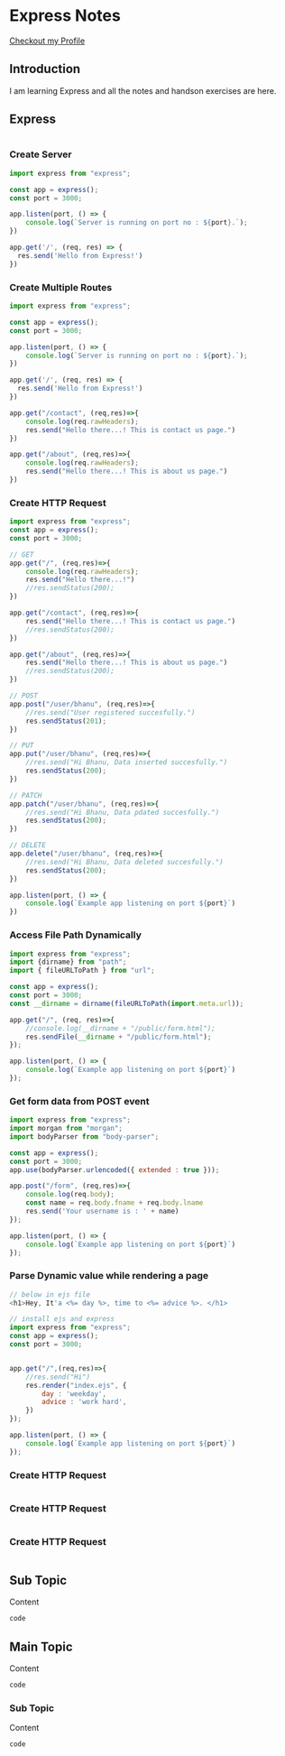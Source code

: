 
# Express Notes
[Checkout my Profile](https://github.com/bhanubhashkar)

## Introduction
I am learning Express and all the notes and handson exercises are here.

## Express

```js

```

### Create Server
```js
import express from "express";

const app = express();
const port = 3000;

app.listen(port, () => {
    console.log(`Server is running on port no : ${port}.`);
})

app.get('/', (req, res) => {
  res.send('Hello from Express!')
})

```

### Create Multiple Routes
```js
import express from "express";

const app = express();
const port = 3000;

app.listen(port, () => {
    console.log(`Server is running on port no : ${port}.`);
})

app.get('/', (req, res) => {
  res.send('Hello from Express!')
})

app.get("/contact", (req,res)=>{
    console.log(req.rawHeaders);
    res.send("Hello there...! This is contact us page.")
})

app.get("/about", (req,res)=>{
    console.log(req.rawHeaders);
    res.send("Hello there...! This is about us page.")
})

```

### Create HTTP Request
```js
import express from "express";
const app = express();
const port = 3000;

// GET
app.get("/", (req,res)=>{
    console.log(req.rawHeaders);
    res.send("Hello there...!")
    //res.sendStatus(200);
})

app.get("/contact", (req,res)=>{
    res.send("Hello there...! This is contact us page.")
    //res.sendStatus(200);
})

app.get("/about", (req,res)=>{
    res.send("Hello there...! This is about us page.")
    //res.sendStatus(200);
})

// POST
app.post("/user/bhanu", (req,res)=>{
    //res.send("User registered succesfully.")
    res.sendStatus(201);
})

// PUT
app.put("/user/bhanu", (req,res)=>{
    //res.send("Hi Bhanu, Data inserted succesfully.")
    res.sendStatus(200);
})

// PATCH
app.patch("/user/bhanu", (req,res)=>{
    //res.send("Hi Bhanu, Data pdated succesfully.")
    res.sendStatus(200);
})

// DELETE
app.delete("/user/bhanu", (req,res)=>{
    //res.send("Hi Bhanu, Data deleted succesfully.")
    res.sendStatus(200);
})

app.listen(port, () => {
    console.log(`Example app listening on port ${port}`)
})

```

### Access File Path Dynamically
```js
import express from "express";
import {dirname} from "path";
import { fileURLToPath } from "url";

const app = express();
const port = 3000;
const __dirname = dirname(fileURLToPath(import.meta.url));

app.get("/", (req, res)=>{
    //console.log(__dirname + "/public/form.html");
    res.sendFile(__dirname + "/public/form.html");
});

app.listen(port, () => {
    console.log(`Example app listening on port ${port}`)
});

```

### Get form data from POST event
```js
import express from "express";
import morgan from "morgan";
import bodyParser from "body-parser";

const app = express();
const port = 3000;
app.use(bodyParser.urlencoded({ extended : true }));

app.post("/form", (req,res)=>{
    console.log(req.body);
    const name = req.body.fname + req.body.lname
    res.send('Your username is : ' + name)
});

app.listen(port, () => {
    console.log(`Example app listening on port ${port}`)
});

```

### Parse Dynamic value while rendering a page 
```js
// below in ejs file
<h1>Hey, It'a <%= day %>, time to <%= advice %>. </h1>

// install ejs and express
import express from "express";
const app = express();
const port = 3000;


app.get("/",(req,res)=>{
    //res.send("Hi")
    res.render("index.ejs", {
        day : 'weekday',
        advice : 'work hard',
    })
});

app.listen(port, () => {
    console.log(`Example app listening on port ${port}`)
});

```

### Create HTTP Request
```js

```

### Create HTTP Request
```js

```

### Create HTTP Request
```js

```



## Sub Topic
Content

```js
code
```







## Main Topic
Content

```js
code
```

### Sub Topic
Content

```js
code
```